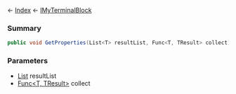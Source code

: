 ← [Index](Api-Index) ← [IMyTerminalBlock](Sandbox.ModAPI.Ingame.IMyTerminalBlock)

### Summary

```csharp
public void GetProperties(List<T> resultList, Func<T, TResult> collect)
```

### Parameters

* [List<T>](System.Collections.Generic.List`1) resultList
* [Func<T, TResult>](System.Func`2) collect
